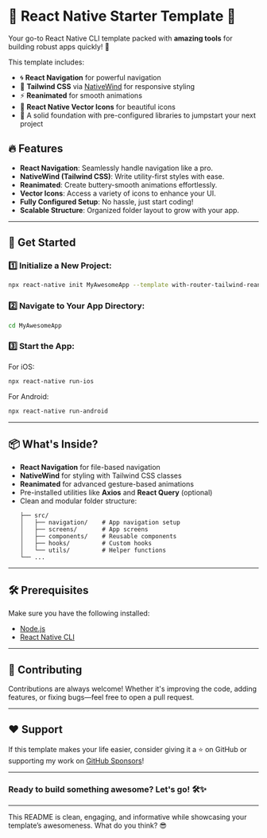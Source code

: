 
# 🎉 React Native Starter Template 🚀  
Your go-to React Native CLI template packed with **amazing tools** for building robust apps quickly! 🎨  

This template includes:  
- 🌀 **React Navigation** for powerful navigation  
- 💅 **Tailwind CSS** via [NativeWind](https://www.nativewind.dev/v4/overview/) for responsive styling  
- ⚡ **Reanimated** for smooth animations  
- 🎨 **React Native Vector Icons** for beautiful icons  
- 🚀 A solid foundation with pre-configured libraries to jumpstart your next project  


## 🔥 Features  
- **React Navigation**: Seamlessly handle navigation like a pro.  
- **NativeWind (Tailwind CSS)**: Write utility-first styles with ease.  
- **Reanimated**: Create buttery-smooth animations effortlessly.  
- **Vector Icons**: Access a variety of icons to enhance your UI.  
- **Fully Configured Setup**: No hassle, just start coding!  
- **Scalable Structure**: Organized folder layout to grow with your app.  

---

## 🚀 Get Started  

### 1️⃣ Initialize a New Project:  
```bash  
npx react-native init MyAwesomeApp --template with-router-tailwind-reanimated  
```  

### 2️⃣ Navigate to Your App Directory:  
```bash  
cd MyAwesomeApp  
```  

### 3️⃣ Start the App:  
For iOS:  
```bash  
npx react-native run-ios  
```  
For Android:  
```bash  
npx react-native run-android  
```  

---

## 📦 What's Inside?  
- **React Navigation** for file-based navigation  
- **NativeWind** for styling with Tailwind CSS classes  
- **Reanimated** for advanced gesture-based animations  
- Pre-installed utilities like **Axios** and **React Query** (optional)  
- Clean and modular folder structure:  
  ```
  ├── src/  
  │   ├── navigation/    # App navigation setup  
  │   ├── screens/       # App screens  
  │   ├── components/    # Reusable components  
  │   ├── hooks/         # Custom hooks  
  │   └── utils/         # Helper functions  
  └── ...  
  ```  

---

## 🛠 Prerequisites  
Make sure you have the following installed:  
- [Node.js](https://nodejs.org)  
- [React Native CLI](https://reactnative.dev/docs/environment-setup)  

---

## 🤝 Contributing  
Contributions are always welcome! Whether it's improving the code, adding features, or fixing bugs—feel free to open a pull request.  

---

## ❤️ Support  
If this template makes your life easier, consider giving it a ⭐ on GitHub or supporting my work on [GitHub Sponsors](https://github.com/sponsors/Abdullah0Dev)!  

---

### Ready to build something awesome? Let's go! 🛠️✨  

---

This README is clean, engaging, and informative while showcasing your template’s awesomeness. What do you think? 😎
